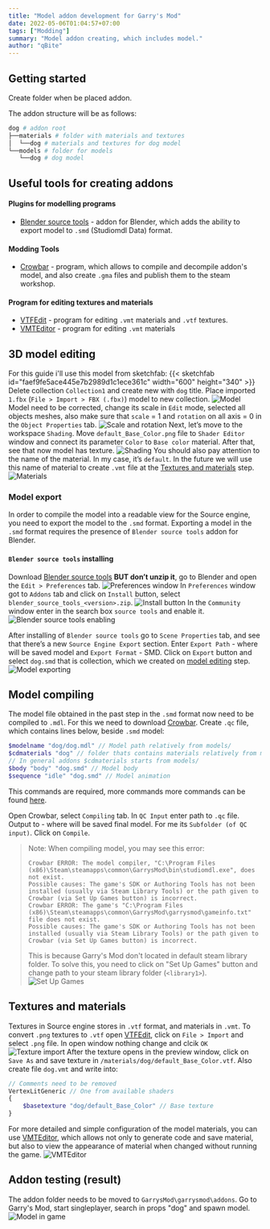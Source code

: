 ```yaml
---
title: "Model addon development for Garry's Mod"
date: 2022-05-06T01:04:57+07:00
tags: ["Modding"]
summary: "Model addon creating, which includes model."
author: "qBite"
---
```


## Getting started
Create folder when be placed addon.

The addon structure will be as follows:
```bash
dog # addon root
├──materials # folder with materials and textures
│  └──dog # materials and textures for dog model
└──models # folder for models
   └──dog # dog model
```

## Useful tools for creating addons
#### Plugins for modelling programs
* [Blender source tools](http://steamreview.org/BlenderSourceTools/) - addon for Blender, which adds the ability to export model to ``.smd`` (Studiomdl Data) format.
#### Modding Tools
* [Crowbar](https://github.com/ZeqMacaw/Crowbar/releases/latest) - program, which allows to compile and decompile addon's model, and also create ``.gma`` files  and publish them to the steam workshop.
#### Program for editing textures and materials
* [VTFEdit](https://nemstools.github.io/pages/VTFLib-Download.html) - program for editing ``.vmt`` materials and ``.vtf`` textures.
* [VMTEditor](https://github.com/Dima-369/VMT-Editor/releases/latest) - program for editing ``.vmt`` materials

## 3D model editing
For this guide i'll use this model from sketchfab:
{{< sketchfab id="faef9fe5ace445e7b2989d1c1ece361c" width="600" height="340" >}}
Delete collection ``Collection1`` and create new with ``dog`` title. Place imported ``1.fbx`` (``File > Import > FBX (.fbx)``) model to new collection.
![Model](model/solid-model.png)
Model need to be corrected, change its scale in ``Edit`` mode, selected all objects meshes, also make sure that ``scale`` = 1 and ``rotation`` on all axis = 0 in the ``Object Properties`` tab.
![Scale and rotation](model/rotation-and-scale.png)
Next, let’s move to the workspace ``Shading``. Move ``default_Base_Color.png`` file to ``Shader Editor`` window and connect its parameter ``Color`` to ``Base color`` material. After that, see that now model has texture.
![Shading](model/shading.png)
You should also pay attention to the name of the material. In my case, it’s ``default``. In the future we will use this name of material to create ``.vmt`` file at the [Textures and materials](#textures-and-materials) step.
![Materials](model/material.png)

### Model export
In order to compile the model into a readable view for the Source engine, you need to export the model to the ``.smd`` format. Exporting a model in the ``.smd`` format requires the presence of ``Blender source tools`` addon for Blender.

#### ``Blender source tools`` installing
Download [Blender source tools](http://steamreview.org/BlenderSourceTools/) **BUT don’t unzip it**, go to Blender and open the ``Edit > Preferences`` tab.
![Preferences window](install-blender-source-tools/preferences.png)
In ``Preferences`` window got to ``Addons`` tab and click on ``Install`` button, select ``blender_source_tools_<version>.zip``.
![Install button](install-blender-source-tools/addons.png)
In the ``Community`` window enter in the search box ``source tools`` and enable it.
![Blender source tools enabling](install-blender-source-tools/enable-source-tools.png)

After installing of ``Blender source tools`` go to ``Scene Properties`` tab, and see that there’s a new ``Source Engine Export`` section. Enter ``Export Path`` - where will be saved model and ``Export Format`` - SMD. Click on ``Export`` button and select ``dog.smd`` that is collection, which we created on [model editing](#3d-model-editing) step.
![Model exporting](model/export.png)

## Model compiling
The model file obtained in the past step in the ``.smd`` format now need to be compiled to ``.mdl``. For this we need to download [Crowbar](https://github.com/ZeqMacaw/Crowbar/releases/latest). Create ``.qc`` file, which contains lines below, beside ``.smd`` model:
```php
$modelname "dog/dog.mdl" // Model path relatively from models/
$cdmaterials "dog" // folder thats contains materials relatively from materials/
// In general addons $cdmaterials starts from models/
$body "body" "dog.smd" // Model body
$sequence "idle" "dog.smd" // Model animation
```
This commands are required, more commands more commands can be found [here](https://developer.valvesoftware.com/wiki/Category:QC_Commands).

Open Crowbar, select ``Compiling`` tab. In ``QC Input`` enter path to ``.qc`` file. Output to - where will be saved final model. For me its ``Subfolder (of QC input)``. Click on ``Compile``.
> Note: When compiling model, you may see this error:
> ```log
> Crowbar ERROR: The model compiler, "C:\Program Files (x86)\Steam\steamapps\common\GarrysMod\bin\studiomdl.exe", does not exist.
> Possible causes: The game's SDK or Authoring Tools has not been installed (usually via Steam Library Tools) or the path given to Crowbar (via Set Up Games button) is incorrect.
> Crowbar ERROR: The game's "C:\Program Files (x86)\Steam\steamapps\common\GarrysMod\garrysmod\gameinfo.txt" file does not exist.
> Possible causes: The game's SDK or Authoring Tools has not been installed (usually via Steam Library Tools) or the path given to Crowbar (via Set Up Games button) is incorrect.
> ```
> This is because Garry's Mod don't located in default steam library folder. To solve this, you need to click on "Set Up Games" button and change path to your steam library folder (``<library1>``).
> ![Set Up Games](compiling/set-up-games.png)

## Textures and materials
Textures in Source engine stores in ``.vtf`` format, and materials in ``.vmt``. To convert ``.png`` textures to ``.vtf`` open [VTFEdit](https://nemstools.github.io/pages/VTFLib-Download.html), click on ``File > Import`` and select ``.png`` file. In open window nothing change and clcik ``OK``
![Texture import](texture.png)
After the texture opens in the preview window, click on ``Save As`` and save texture in ``/materials/dog/default_Base_Color.vtf``. Also create file ``dog.vmt`` and write into:
```php
// Comments need to be removed
VertexLitGeneric // One from available shaders
{
	$basetexture "dog/default_Base_Color" // Base texture
}
```
For more detailed and simple configuration of the model materials, you can use [VMTEditor](https://github.com/Dima-369/VMT-Editor/releases/latest), which allows not only to generate code and save material, but also to view the appearance of material when changed without running the game.
![VMTEditor](vmteditor.png)
## Addon testing (result)
The addon folder needs to be moved to ``GarrysMod\garrysmod\addons``. Go to Garry's Mod, start singleplayer, search in props "dog" and spawn model.
![Model in game](model-in-game.png)